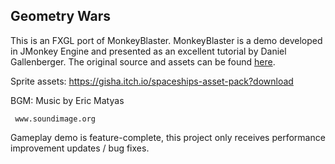 ## Geometry Wars
This is an FXGL port of MonkeyBlaster.
MonkeyBlaster is a demo developed in JMonkey Engine and presented as an excellent tutorial by Daniel Gallenberger.
The original source and assets can be found
<a href="http://gamedevelopment.tutsplus.com/tutorials/make-a-neon-vector-shooter-in-jmonkeyengine-the-basics--gamedev-11616">here</a>.

Sprite assets: https://gisha.itch.io/spaceships-asset-pack?download

BGM: Music by Eric Matyas
     
     www.soundimage.org

Gameplay demo is feature-complete, this project only receives performance improvement updates / bug fixes.